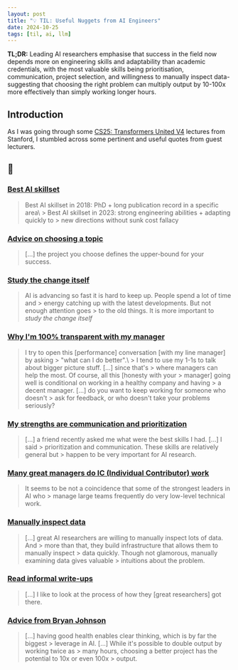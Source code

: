 ```yaml
---
layout: post
title: "💡 TIL: Useful Nuggets from AI Engineers"
date: 2024-10-25
tags: [til, ai, llm]
---
```


**TL;DR:** Leading AI researchers emphasise that success in the field now depends more on engineering skills and adaptability than academic credentials, with the most valuable skills being prioritisation, communication, project selection, and willingness to manually inspect data-suggesting that choosing the right problem can multiply output by 10-100x more effectively than simply working longer hours.
<!--more-->

## Introduction

As I was going through some [CS25: Transformers United V4](https://web.stanford.edu/class/cs25/) lectures from Stanford, I stumbled across some pertinent and useful quotes from guest lecturers.

## 📖

### [Best AI skillset](https://xcancel.com/_jasonwei/status/1631017964286922753?cxt=HHwWgsDS-c2MxaItAAAA)

> Best AI skillset in 2018: PhD + long publication record in a specific area\ > Best AI skillset in 2023: strong engineering abilities + adapting quickly to > new directions without sunk cost fallacy

### [Advice on choosing a topic](https://xcancel.com/_jasonwei/status/1514327894746574851)

> [...] the project you choose defines the upper-bound for your success.

### [Study the change itself](https://docs.google.com/presentation/d/1u05yQQaw4QXLVYGLI6o3YoFHv6eC3YN8GvWD8JMumpE)

> AI is advancing so fast it is hard to keep up. People spend a lot of time and > energy catching up with the latest developments. But not enough attention goes > to the old things. It is more important to _study the change itself_

### [Why I'm 100% transparent with my manager](https://xcancel.com/_jasonwei/status/1699860824053911558)

> I try to open this [performance] conversation [with my line manager] by asking > "what can I do better".\ > I tend to use my 1-1s to talk about bigger picture stuff. [...] since that's > where managers can help the most. Of course, all this [honesty with your > manager] going well is conditional on working in a healthy company and having > a decent manager. [...] do you want to keep working for someone who doesn't > ask for feedback, or who doesn't take your problems seriously?

### [My strengths are communication and prioritization](https://xcancel.com/_jasonwei/status/1689346627428036608)

> [...] a friend recently asked me what were the best skills I had. [...] I said > prioritization and communication. These skills are relatively general but > happen to be very important for AI research.

### [Many great managers do IC (Individual Contributor) work](https://xcancel.com/_jasonwei/status/1701665241652945283)

> It seems to be not a coincidence that some of the strongest leaders in AI who > manage large teams frequently do very low-level technical work.

### [Manually inspect data](https://xcancel.com/_jasonwei/status/1708921475829481683)

> [...] great AI researchers are willing to manually inspect lots of data. And > more than that, they build infrastructure that allows them to manually inspect > data quickly. Though not glamorous, manually examining data gives valuable > intuitions about the problem.

### [Read informal write-ups](https://xcancel.com/_jasonwei/status/1731780538405716078)

> [...] I like to look at the process of how they [great researchers] got there.

### [Advice from Bryan Johnson](https://xcancel.com/_jasonwei/status/1766692847078756557)

> [...] having good health enables clear thinking, which is by far the biggest > leverage in AI. [...] While it's possible to double output by working twice as > many hours, choosing a better project has the potential to 10x or even 100x > output.

